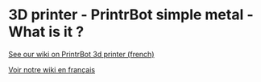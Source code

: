 # 3D printer - PrintrBot simple metal - What is it ?
[See our wiki on PrintrBot 3d printer (french) ](https://github.com/pmrobotix/PrintrBot/wiki)

[Voir notre wiki en français](https://github.com/pmrobotix/PrintrBot/wiki)
